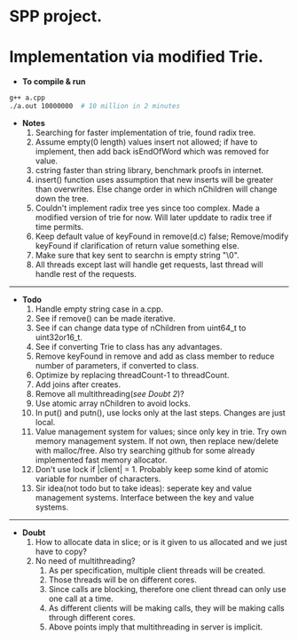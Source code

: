 # SPP project.
# Implementation via modified Trie.

* **To compile & run**
```bash
g++ a.cpp
./a.out 10000000  # 10 million in 2 minutes
```


* **Notes**
	1. Searching for faster implementation of trie, found radix tree.
	1. Assume empty(0 length) values insert not allowed; if have to implement, then add back isEndOfWord which was removed for value.
	1. cstring faster than string library, benchmark proofs in internet.
	1. insert() function uses assumption that new inserts will be greater than overwrites. Else change order in which nChildren will change down the tree.
	1. Couldn't implement radix tree yes since too complex. Made a modified version of trie for now. Will later upddate to radix tree if time permits.
	1. Keep default value of keyFound in remove(d.c) false; Remove/modify keyFound if clarification of return value something else.
	1. Make sure that key sent to searchn is empty string "\0".
	1. All threads except last will handle get requests, last thread will handle rest of the requests.
---
* **Todo**
	1. Handle empty string case in a.cpp.
	1. See if remove() can be made iterative.
	1. See if can change data type of nChildren from uint64_t to uint32or16_t.
	1. See if converting Trie to class has any advantages.
	1. Remove keyFound in remove and add as class member to reduce number of parameters, if converted to class.
	1. Optimize by replacing threadCount-1 to threadCount.
	1. Add joins after creates.
	1. Remove all multithreading(*see Doubt 2*)?
	1. Use atomic array nChildren to avoid locks.
	1. In put() and putn(), use locks only at the last steps. Changes are just local.
	1. Value management system for values; since only key in trie. Try own memory management system. If not own, then replace new/delete with malloc/free. Also try searching github for some already implemented fast memory allocator.
	1. Don't use lock if |client| = 1. Probably keep some kind of atomic variable for number of characters.
	1. Sir idea(not todo but to take ideas): seperate key and value management systems. Interface between the key and value systems.
---
* **Doubt**
	1. How to allocate data in slice; or is it given to us allocated and we just have to copy?
	1. No need of multithreading? 
		1. As per specification, multiple client threads will be created.
		1. Those threads will be on different cores.
		1. Since calls are blocking, therefore one client thread can only use one call at a time.
		1. As different clients will be making calls, they will be making calls through different cores.
		1. Above points imply that multithreading in server is implicit.
